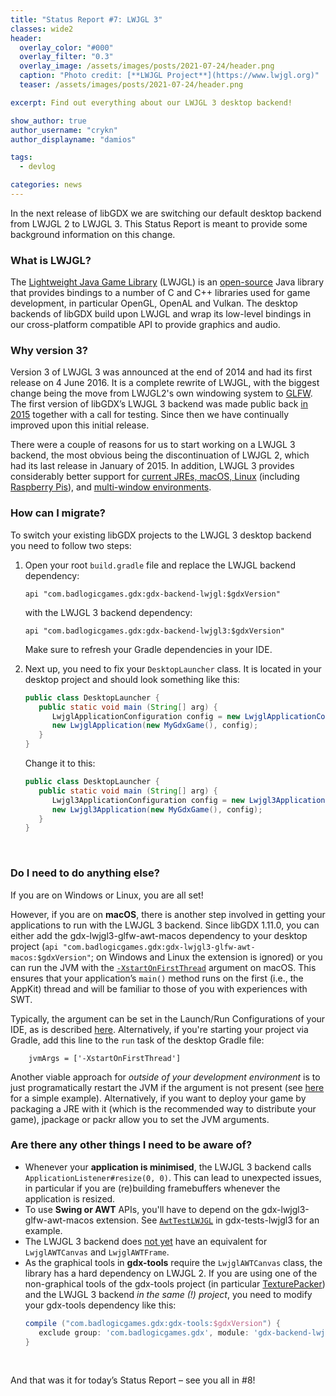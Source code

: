 ```yaml
---
title: "Status Report #7: LWJGL 3"
classes: wide2
header:
  overlay_color: "#000"
  overlay_filter: "0.3"
  overlay_image: /assets/images/posts/2021-07-24/header.png
  caption: "Photo credit: [**LWJGL Project**](https://www.lwjgl.org)"
  teaser: /assets/images/posts/2021-07-24/header.png

excerpt: Find out everything about our LWJGL 3 desktop backend!

show_author: true
author_username: "crykn"
author_displayname: "damios"

tags:
  - devlog

categories: news
---
```


In the next release of libGDX we are switching our default desktop backend from LWJGL 2 to LWJGL 3. This Status Report is meant to provide some background information on this change.

### What is LWJGL?
The [Lightweight Java Game Library](https://www.lwjgl.org/) (LWJGL) is an [open-source](https://github.com/LWJGL/lwjgl3) Java library that provides bindings to a number of C and C++ libraries used for game development, in particular OpenGL, OpenAL and Vulkan. The desktop backends of libGDX build upon LWJGL and wrap its low-level bindings in our cross-platform compatible API to provide graphics and audio.

### Why version 3?
Version 3 of LWJGL 3 was announced at the end of 2014 and had its first release on 4 June 2016. It is a complete rewrite of LWJGL, with the biggest change being the move from LWJGL2's own windowing system to [GLFW](https://www.glfw.org). The first version of libGDX’s LWJGL 3 backend was made public back [in 2015](https://github.com/libgdx/libgdx/issues/3673) together with a call for testing. Since then we have continually improved upon this initial release.

There were a couple of reasons for us to start working on a LWJGL 3 backend, the most obvious being the discontinuation of LWJGL 2, which had its last release in January of 2015. In addition, LWJGL 3 provides considerably better support for [current JREs, macOS, Linux](https://github.com/libgdx/libgdx/issues/6426) (including [Raspberry Pis](/news/2020/08/devlog_1_road_ahead#linux-arm-builds)), and [multi-window environments](https://github.com/libgdx/libgdx/blob/master/tests/gdx-tests-lwjgl3/src/com/badlogic/gdx/tests/lwjgl3/MultiWindowTest.java).

### How can I migrate?
To switch your existing libGDX projects to the LWJGL 3 desktop backend you need to follow two steps:

1. Open your root `build.gradle` file and replace the LWJGL backend dependency:

   ```
   api "com.badlogicgames.gdx:gdx-backend-lwjgl:$gdxVersion"
   ```

   with the LWJGL 3 backend dependency:

   ```
   api "com.badlogicgames.gdx:gdx-backend-lwjgl3:$gdxVersion"
   ```

   Make sure to refresh your Gradle dependencies in your IDE.

2. Next up, you need to fix your `DesktopLauncher` class. It is located in your desktop project and should look something like this:

   ```java
   public class DesktopLauncher {
      public static void main (String[] arg) {
         LwjglApplicationConfiguration config = new LwjglApplicationConfiguration();
         new LwjglApplication(new MyGdxGame(), config);
      }
   }
   ```

   Change it to this:

   ```java
   public class DesktopLauncher {
      public static void main (String[] arg) {
         Lwjgl3ApplicationConfiguration config = new Lwjgl3ApplicationConfiguration();
         new Lwjgl3Application(new MyGdxGame(), config);
      }
   }
   ```
<br/>

### Do I need to do anything else?
If you are on Windows or Linux, you are all set!

However, if you are on **macOS**, there is another step involved in getting your applications to run with the LWJGL 3 backend. Since libGDX 1.11.0, you can either add the gdx-lwjgl3-glfw-awt-macos dependency to your desktop project (`api "com.badlogicgames.gdx:gdx-lwjgl3-glfw-awt-macos:$gdxVersion"`; on Windows and Linux the extension is ignored) or you can run the JVM with the [`-XstartOnFirstThread`](https://github.com/LWJGL/lwjgl3/blob/572f69802cb2d4930777403c73999c3e01de9d56/modules/lwjgl/glfw/src/main/java/org/lwjgl/glfw/EventLoop.java#L14-L23) argument on macOS. This ensures that your application’s `main()` method runs on the first (i.e., the AppKit) thread and will be familiar to those of you with experiences with SWT.

Typically, the argument can be set in the Launch/Run Configurations of your IDE, as is described [here](/wiki/start/import-and-running). Alternatively, if you're starting your project via Gradle, add this line to the `run` task of the desktop Gradle file:
```
    jvmArgs = ['-XstartOnFirstThread']
```
Another viable approach for _outside of your development environment_ is to just programatically restart the JVM if the argument is not present (see [here](https://github.com/crykn/guacamole/blob/master/gdx-desktop/src/main/java/de/damios/guacamole/gdx/StartOnFirstThreadHelper.java#L69) for a simple example). Alternatively, if you want to deploy your game by packaging a JRE with it (which is the recommended way to distribute your game), jpackage or packr allow you to set the JVM arguments.

### Are there any other things I need to be aware of?
- Whenever your **application is minimised**, the LWJGL 3 backend calls `ApplicationListener#resize(0, 0)`. This can lead to unexpected issues, in particular if you are (re)building framebuffers whenever the application is resized.
- To use **Swing or AWT** APIs, you'll have to depend on the gdx-lwjgl3-glfw-awt-macos extension. See [`AwtTestLWJGL`](https://github.com/libgdx/libgdx/blob/master/tests/gdx-tests-lwjgl3/src/com/badlogic/gdx/tests/lwjgl3/AwtTestLWJGL.java) in gdx-tests-lwjgl3 for an example.
- The LWJGL 3 backend does [not yet](https://github.com/libgdx/libgdx/pull/6247) have an equivalent for `LwjglAWTCanvas` and `LwjglAWTFrame`.
- As the graphical tools in **gdx-tools** require the `LwjglAWTCanvas` class, the library has a hard dependency on LWJGL 2. If you are using one of the non-graphical tools of the gdx-tools project (in particular [TexturePacker](/wiki/tools/texture-packer#from-source)) and the LWJGL 3 backend _in the same (!) project_, you need to modify your gdx-tools dependency like this:
   ```groovy
   compile ("com.badlogicgames.gdx:gdx-tools:$gdxVersion") {
      exclude group: 'com.badlogicgames.gdx', module: 'gdx-backend-lwjgl'
   }
   ```

<br/>

And that was it for today’s Status Report – see you all in #8!
